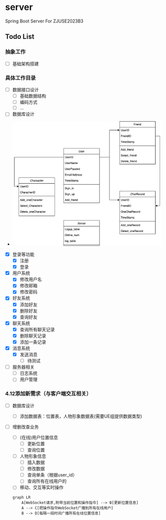 # server
Spring Boot Server For ZJUSE2023B3

## Todo List
### 抽象工作
- [ ] 基础架构搭建

### 具体工作目录
- [ ] 数据接口设计
  - [ ] 基础数据结构
  - [ ] 编码方式
  - [ ] ...
- [ ] 数据库设计
- ![](resource/类图.png)
- [X] 登录等功能
  - [X] 注册
  - [X] 登录
- [X] 用户系统
  - [X] 修改用户名
  - [X] 修改邮箱
  - [X] 修改密码
- [X] 好友系统
  - [X] 添加好友
  - [X] 删除好友
  - [X] 查询好友
- [X] 聊天系统
  - [X] 查询所有聊天记录
  - [X] 删除聊天记录
  - [X] 添加一条记录
- [X] 消息系统
  - [X] 发送消息
    -[ ] 待测试
- [ ] 服务器相关
  - [ ] 日志系统
  - [ ] 用户管理

### 4.12添加新需求（与客户端交互相关）
- [ ] 数据库设计
  - [ ] 添加数据表：位置表，人物形象数据表(需要UE组提供数据类型)
- [ ] 增删改查业务
  - [ ] (在线)用户位置信息
    - [ ] 更新位置
    - [ ] 查询位置
  - [ ] 人物形象信息
    - [ ] 插入数据
    - [ ] 修改数据
    - [ ] 查询单条（根据user_id）
    - [ ] 查询所有在线用户的
  - [ ] 移动、交互等实时操作
  ````mermaid
  graph LR
      A[WebSocket请求,附带当前位置和操作指令] --> B[更新位置信息]
      A --> C[把操作指令WebSocket广播到所有在线用户]
      B --> D[每隔一段时间广播所有在线位置信息]
  ````

    